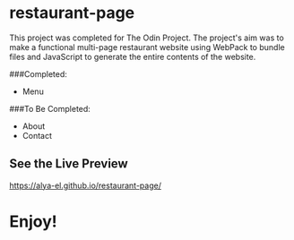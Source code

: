# restaurant-page
This project was completed for The Odin Project. The project's aim was to make a functional multi-page restaurant website using WebPack to bundle files and JavaScript to generate the entire contents of the website.

###Completed:
- Menu

###To Be Completed:
- About
- Contact

## See the Live Preview
https://alya-el.github.io/restaurant-page/

# Enjoy!
